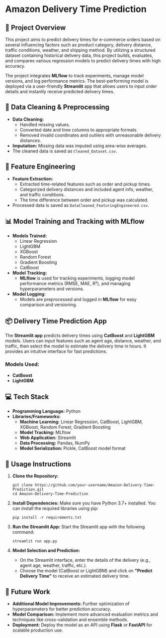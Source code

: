 
# Amazon Delivery Time Prediction

## 📖 Project Overview
This project aims to predict delivery times for e-commerce orders based on several influencing factors such as product category, delivery distance, traffic conditions, weather, and shipping method. By utilizing a structured dataset containing historical delivery data, this project builds, evaluates, and compares various regression models to predict delivery times with high accuracy.

The project integrates **MLflow** to track experiments, manage model versions, and log performance metrics. The best-performing model is deployed via a user-friendly **Streamlit** app that allows users to input order details and instantly receive predicted delivery times.

## 🧹 Data Cleaning & Preprocessing
- **Data Cleaning:** 
  - Handled missing values.
  - Converted date and time columns to appropriate formats.
  - Removed invalid coordinates and outliers with unreasonable delivery distances.
- **Imputation:** Missing data was imputed using area-wise averages.
- The cleaned data is saved as `Cleaned_Dataset.csv`.

## 🔧 Feature Engineering
- **Feature Extraction:** 
  - Extracted time-related features such as order and pickup times.
  - Categorized delivery distances and included agent info, weather, and traffic conditions.
  - The time difference between order and pickup was calculated.
- Processed data is saved as `DataCleaned_FeaturingEngineered.csv`.

## 📊 Model Training and Tracking with MLflow
- **Models Trained:** 
  - Linear Regression
  - LightGBM
  - XGBoost
  - Random Forest
  - Gradient Boosting
  - CatBoost
- **Model Tracking:** 
  - **MLflow** is used for tracking experiments, logging model performance metrics (RMSE, MAE, R²), and managing hyperparameters and versions.
- **Model Logging:** 
  - Models are preprocessed and logged in **MLflow** for easy comparison and versioning.

## 📦 Delivery Time Prediction App
The **Streamlit app** predicts delivery times using **CatBoost** and **LightGBM** models. Users can input features such as agent age, distance, weather, and traffic, then select the model to estimate the delivery time in hours. It provides an intuitive interface for fast predictions.

### Models Used:
- **CatBoost** 
- **LightGBM**

## 💻 Tech Stack
- **Programming Language:** Python
- **Libraries/Frameworks:**
  - **Machine Learning:**  Linear Regression, CatBoost, LightGBM, XGBoost, Random Forest, Gradient Boosting
  - **Model Tracking:** MLflow
  - **Web Application:** Streamlit
  - **Data Processing:** Pandas, NumPy
  - **Model Serialization:** Pickle, CatBoost model format

## 🚀 Usage Instructions

1. **Clone the Repository:**
   ```
   git clone https://github.com/your-username/Amazon-Delivery-Time-Prediction.git
   cd Amazon-Delivery-Time-Prediction
   ```

2. **Install Dependencies:**
   Make sure you have Python 3.7+ installed. You can install the required libraries using pip:
   ```
   pip install -r requirements.txt
   ```

3. **Run the Streamlit App:**
   Start the Streamlit app with the following command:
   ```
   streamlit run app.py
   ```

4. **Model Selection and Prediction:**
   - On the Streamlit interface, enter the details of the delivery (e.g., agent age, weather, traffic, etc.).
   - Choose the model (CatBoost or LightGBM) and click on **"Predict Delivery Time"** to receive an estimated delivery time.

## 📝 Future Work
- **Additional Model Improvements:** Further optimization of hyperparameters for better prediction accuracy.
- **Model Comparison:** Implement more advanced evaluation metrics and techniques like cross-validation and ensemble methods.
- **Deployment:** Deploy the model as an API using **Flask** or **FastAPI** for scalable production use.



